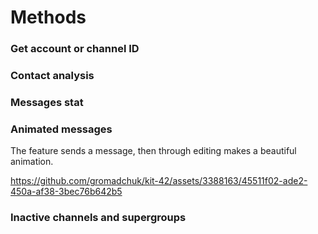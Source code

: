# Methods

### Get account or channel ID
### Contact analysis
### Messages stat
### Animated messages
The feature sends a message, then through editing makes a beautiful animation.

https://github.com/gromadchuk/kit-42/assets/3388163/45511f02-ade2-450a-af38-3bec76b642b5

### Inactive channels and supergroups
